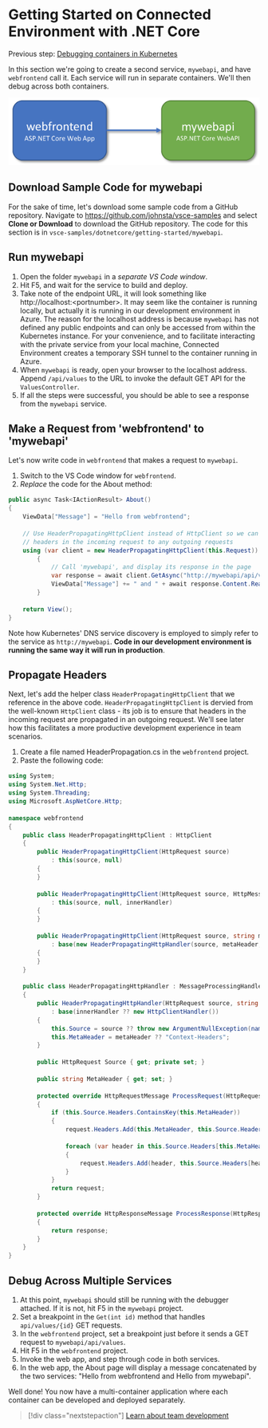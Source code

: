 # Getting Started on Connected Environment with .NET Core

Previous step: [Debugging containers in Kubernetes](get-started-netcore-04.md)

In this section we're going to create a second service, `mywebapi`, and have `webfrontend` call it. Each service will run in separate containers. We'll then debug across both containers.

![](media/multi-container.png)

## Download Sample Code for mywebapi
For the sake of time, let's download some sample code from a GitHub repository. Navigate to https://github.com/johnsta/vsce-samples and select **Clone or Download** to download the GitHub repository. The code for this section is in `vsce-samples/dotnetcore/getting-started/mywebapi`.


## Run mywebapi
1. Open the folder `mywebapi` in a *separate VS Code window*.
1. Hit F5, and wait for the service to build and deploy.
1. Take note of the endpoint URL, it will look something like http://localhost:\<portnumber\>. It may seem like the container is running locally, but actually it is running in our development environment in Azure. The reason for the localhost address is because `mywebapi` has not defined any public endpoints and can only be accessed from within the Kubernetes instance. For your convenience, and to facilitate interacting with the private service from your local machine, Connected Environment creates a temporary SSH tunnel to the container running in Azure.
1. When `mywebapi` is ready, open your browser to the localhost address. Append `/api/values` to the URL to invoke the default GET API for the `ValuesController`. 
1. If all the steps were successful, you should be able to see a response from the `mywebapi` service.

## Make a Request from 'webfrontend' to 'mywebapi'
Let's now write code in `webfrontend` that makes a request to `mywebapi`.
1. Switch to the VS Code window for `webfrontend`.
1. *Replace* the code for the About method:

```csharp
public async Task<IActionResult> About()
{
    ViewData["Message"] = "Hello from webfrontend";
    
    // Use HeaderPropagatingHttpClient instead of HttpClient so we can propagate
    // headers in the incoming request to any outgoing requests
    using (var client = new HeaderPropagatingHttpClient(this.Request))
        {
            // Call 'mywebapi', and display its response in the page
            var response = await client.GetAsync("http://mywebapi/api/values/1");
            ViewData["Message"] += " and " + await response.Content.ReadAsStringAsync();
        }

    return View();
}
```

Note how Kubernetes' DNS service discovery is employed to simply refer to the service as `http://mywebapi`. **Code in our development environment is running the same way it will run in production**.

## Propagate Headers
Next, let's add the helper class `HeaderPropagatingHttpClient` that we reference in the above code. `HeaderPropagatingHttpClient` is dervied from the well-known `HttpClient` class - its job is to ensure that headers in the incoming request are propagated in an outgoing request. We'll see later how this facilitates a more productive development experience in team scenarios.
1. Create a file named HeaderPropagation.cs in the `webfrontend` project.
1. Paste the following code:

```csharp
using System;
using System.Net.Http;
using System.Threading;
using Microsoft.AspNetCore.Http;
 
namespace webfrontend
{
    public class HeaderPropagatingHttpClient : HttpClient
    {
        public HeaderPropagatingHttpClient(HttpRequest source)
            : this(source, null)
        {
        }
 
        public HeaderPropagatingHttpClient(HttpRequest source, HttpMessageHandler innerHandler)
            : this(source, null, innerHandler)
        {
        }
 
        public HeaderPropagatingHttpClient(HttpRequest source, string metaHeader, HttpMessageHandler innerHandler)
            : base(new HeaderPropagatingHttpHandler(source, metaHeader, innerHandler))
        {
        }
    }
 
    public class HeaderPropagatingHttpHandler : MessageProcessingHandler
    {
        public HeaderPropagatingHttpHandler(HttpRequest source, string metaHeader = null, HttpMessageHandler innerHandler = null)
            : base(innerHandler ?? new HttpClientHandler())
        {
            this.Source = source ?? throw new ArgumentNullException(nameof(source));
            this.MetaHeader = metaHeader ?? "Context-Headers";
        }
 
        public HttpRequest Source { get; private set; }
 
        public string MetaHeader { get; set; }
 
        protected override HttpRequestMessage ProcessRequest(HttpRequestMessage request, CancellationToken cancellationToken)
        {
            if (this.Source.Headers.ContainsKey(this.MetaHeader))
            {
                request.Headers.Add(this.MetaHeader, this.Source.Headers[this.MetaHeader][0]);

                foreach (var header in this.Source.Headers[this.MetaHeader][0].Split(","))
                {
                    request.Headers.Add(header, this.Source.Headers[header][0]);
                }
            }
            return request;
        }
 
        protected override HttpResponseMessage ProcessResponse(HttpResponseMessage response, CancellationToken cancellationToken)
        {
            return response;
        }
    }
}
``` 


<!-- [!INCLUDE[common_test](common/common-test.md)] -->

## Debug Across Multiple Services
1. At this point, `mywebapi` should still be running with the debugger attached. If it is not, hit F5 in the `mywebapi` project.
1. Set a breakpoint in the `Get(int id)` method that handles `api/values/{id}` GET requests.
1. In the `webfrontend` project, set a breakpoint just before it sends a GET request to `mywebapi/api/values`.
1. Hit F5 in the `webfrontend` project.
1. Invoke the web app, and step through code in both services.
1. In the web app, the About page will display a message concatenated by the two services: "Hello from webfrontend and Hello from mywebapi".


Well done! You now have a multi-container application where each container can be developed and deployed separately.

> [!div class="nextstepaction"]
> [Learn about team development](get-started-netcore-06.md)

